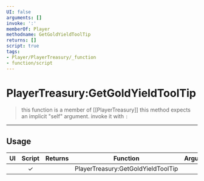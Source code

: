```yaml
---
UI: false
arguments: []
invoke: ':'
memberOf: Player
methodname: GetGoldYieldToolTip
returns: []
script: true
tags:
- Player/PlayerTreasury/_function
- function/script
---
```

# PlayerTreasury:GetGoldYieldToolTip
> this function is a member of [[PlayerTreasury]]
> this method expects an implicit "self" argument. invoke it with `:`
-----
## Usage
|  UI | Script | Returns | Function | Arguments |
|:---:|:------:|-------:|:--------:|:---------|
| |✓||PlayerTreasury:GetGoldYieldToolTip||
